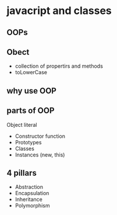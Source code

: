 # javacript and classes

## OOPs

## Obect
- collection of propertirs and methods
- toLowerCase

## why use OOP

## parts of OOP
Object literal

- Constructor function
- Prototypes
- Classes
- Instances (new, this)

## 4 pillars
- Abstraction
- Encapsulation
- Inheritance
- Polymorphism